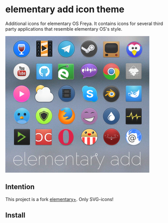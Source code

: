 # elementary add icon theme
Additional icons for elementary OS Freya. It contains icons for several third party applications that resemble elementary OS's style.

![Screenshot of the application icons](icons_preview.png)
## Intention
This project is a fork [elementary+](https://github.com/mank319/elementaryPlus).
Only SVG-icons!

## Install

